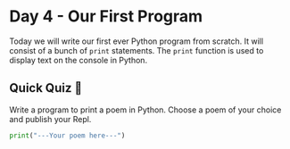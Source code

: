 # Day 4 - Our First Program  

Today we will write our first ever Python program from scratch. It will consist of a bunch of `print` statements. The `print` function is used to display text on the console in Python.  

## Quick Quiz 📝  
Write a program to print a poem in Python. Choose a poem of your choice and publish your Repl.  

```python
print("---Your poem here---")